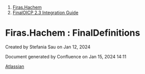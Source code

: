   1. [Firas.Hachem](index.html)
  2. [FinalOICP 2.3 Integration Guide](FinalOICP-2.3-Integration-Guide_3626500097.html)

#  Firas.Hachem : FinalDefinitions

Created by  Stefania Sau on Jan 12, 2024

Document generated by Confluence on Jan 15, 2024 14:11

[Atlassian](http://www.atlassian.com/)

